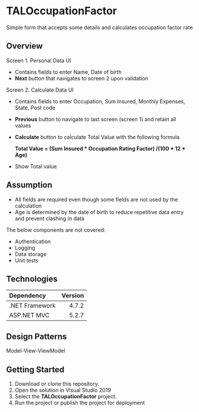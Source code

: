 # TALOccupationFactor
Simple form that accepts some details and calculates occupation factor rate


## Overview

Screen 1. Personal Data UI 
- Contains fields to enter Name, Date of birth 
- **Next** button that navigates to screen 2 upon validation

Screen 2. Calculate Data UI
- Contains fields to enter Occupation, Sum Insured, Monthly Expenses, State, Post code
- **Previous** button to navigate to last screen (screen 1) and retain all values
- **Calculate** button to calculate Total Value with the following formula

  **Total Value  = (Sum Insured * Occupation Rating Factor) /(100 * 12 * Age)**
- Show Total value

## Assumption
- All fields are required even though some fields are not used by the calculation
- Age is determined by the date of birth to reduce repetitive data entry and prevent clashing in data

The below components are not covered:
- Authentication
- Logging
- Data storage
- Unit tests

## Technologies

| Dependency | Version
| :--- | ---:
| .NET Framework | 4.7.2
| ASP.NET MVC | 5.2.7

## Design Patterns

Model-View-ViewModel  

## Getting Started

1. Download or clone this repository.
2. Open the solution in Visual Studio 2019
3. Select the **TALOccupationFactor** project.
4. Run the project or publish the project for deployment
